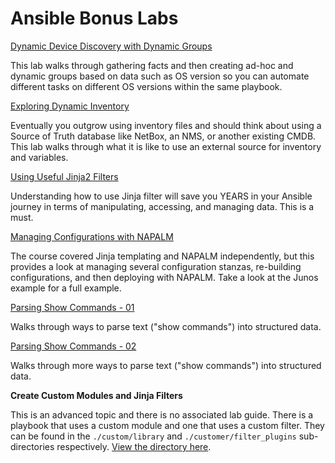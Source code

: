 # Ansible Bonus Labs

[Dynamic Device Discovery with Dynamic Groups](Device_Discovery_Dynamic_Groups.md)

This lab walks through gathering facts and then creating ad-hoc and dynamic groups based on data such as OS version so you can automate different tasks on different OS versions within the same playbook.

[Exploring Dynamic Inventory](Dynamic_Inventory.md)

Eventually you outgrow using inventory files and should think about using a Source of Truth database like NetBox, an NMS, or another existing CMDB.  This lab walks through what it is like to use an external source for inventory and variables.

[Using Useful Jinja2 Filters](Using_Jinja2_Filters.md)

Understanding how to use Jinja filter will save you YEARS in your Ansible journey in terms of manipulating, accessing, and managing data.  This is a must.

[Managing Configurations with NAPALM](Build_Push.md)

The course covered Jinja templating and NAPALM independently, but this provides a look at managing several configuration stanzas, re-building configurations, and then deploying with NAPALM.  Take a look at the Junos example for a full example.


[Parsing Show Commands - 01](Parsing_Show_Commands.md)

Walks through ways to parse text ("show commands") into structured data.  

[Parsing Show Commands - 02](Parser_Templates.md)

Walks through more ways to parse text ("show commands") into structured data.  

**Create Custom Modules and Jinja Filters**

This is an advanced topic and there is no associated lab guide.  There is a playbook that uses a custom module and one that uses a custom filter.  They can be found in the `./custom/library` and `./customer/filter_plugins` sub-directories respectively.  [View the directory here](./custom).



